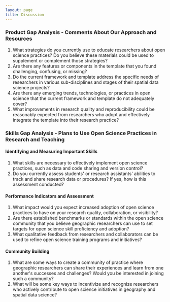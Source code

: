 ```yaml
---
layout: page
title: Discussion
---
```


### Product Gap Analysis - Comments About Our Approach and Resources

1. What strategies do you currently use to educate researchers about open science practices? Do you believe these materials could be used to supplement or complement those strategies?
2. Are there any features or components in the template that you found challenging, confusing, or missing?
3. Do the current framework and template address the specific needs of researchers in various sub-disciplines and stages of their spatial data science projects?
4. Are there any emerging trends, technologies, or practices in open science that the current framework and template do not adequately cover?
5. What improvements in research quality and reproducibility could be reasonably expected from researchers who adopt and effectively integrate the template into their research practice?


### Skills Gap Analysis - Plans to Use Open Science Practices in Research and Teaching

#### Identifying and Measuring Important Skills
1. What skills are necessary to effectively implement open science practices, such as data and code sharing and version control?
2. Do you currently assess students' or research assistants' abilities to track and share research data or procedures? If yes, how is this assessment conducted?


#### Performance Indicators and Assessment
1. What impact would you expect increased adoption of open science practices to have on your research quality, collaboration, or visibility?
2. Are there established benchmarks or standards within the open science community that you believe geographic researchers can use to set targets for open science skill proficiency and adoption?
3. What qualitative feedback from researchers and collaborators can be used to refine open science training programs and initiatives?

#### Community Building
1. What are some ways to create a community of practice where geographic researchers can share their experiences and learn from one another's successes and challenges? Would you be interested in joining such a community?
2. What will be some key ways to incentivize and recognize researchers who actively contribute to open science initiatives in geography and spatial data science?
